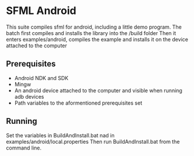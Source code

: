 # SFML Android 
This suite compiles sfml for android, including a little demo program.
The batch first compiles and installs the library into the /build folder
Then it enters examples/android, compiles the example and installs it on the device attached to the computer

## Prerequisites
- Android NDK and SDK
- Mingw
- An android device attached to the computer and visible when running adb devices
- Path variables to the aformentioned prerequisites set

## Running
Set the variables in BuildAndInstall.bat nad in examples/android/local.properties
Then run BuildAndInstall.bat from the command line.